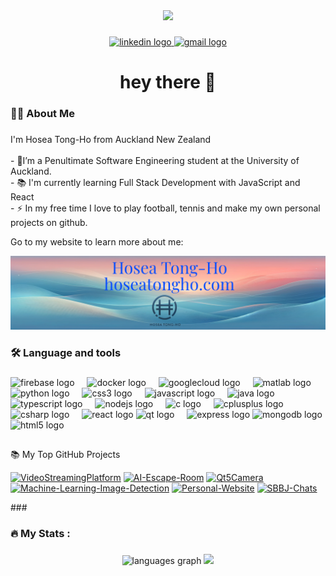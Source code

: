 <div align="center">
  <img height="150" src="https://camo.githubusercontent.com/62da68eb62b1e5f175f7d1f0191dd89a653d7908feb22d37d4a0ab07365d6791/68747470733a2f2f6d656469612e67697068792e636f6d2f6d656469612f4d3967624264396e6244724f5475314d71782f67697068792e676966"  />
</div>

###

<div align="center">
  <a href="https://www.linkedin.com/in/hosea-tong-ho-47b468252/" target="_blank">
    <img src="https://img.shields.io/static/v1?message=LinkedIn&logo=linkedin&label=&color=0077B5&logoColor=white&labelColor=&style=for-the-badge" height="25" alt="linkedin logo"  />
  </a>
  <a href="mailto:tonghoanh2005@gmail.com" target="_blank">
    <img src="https://img.shields.io/static/v1?message=Gmail&logo=gmail&label=&color=D14836&logoColor=white&labelColor=&style=for-the-badge" height="25" alt="gmail logo"  />
  </a>
</div>

###  

<h1 align="center">hey there 👋</h1>

###

<h3 align="left">👩‍💻  About Me</h3>

###

<p align="left">I'm Hosea Tong-Ho from Auckland New Zealand<br><br>- 🔭I’m a Penultimate Software Engineering student at the University of Auckland.<br>- 📚 I'm currently learning Full Stack Development with JavaScript and React<br>- ⚡ In my free time I love to play football, tennis and make my own personal projects on github.</p>
<p>Go to my website to learn more about me: </p>
  <a href="https://hoseatongho.com" target="_blank">
  <img src="linkedInBanner.png"></img>
  </a>

### 

<h3 align="left">🛠 Language and tools</h3> 

###

<div align="left">
  <img src="https://cdn.jsdelivr.net/gh/devicons/devicon/icons/firebase/firebase-plain-wordmark.svg" height="40" alt="firebase logo"  />
  <img width="12" />
  <img src="https://cdn.jsdelivr.net/gh/devicons/devicon/icons/docker/docker-plain-wordmark.svg" height="40" alt="docker logo"  />
  <img width="12" />
  <img src="https://cdn.jsdelivr.net/gh/devicons/devicon/icons/googlecloud/googlecloud-original.svg" height="40" alt="googlecloud logo"  />
  <img width="12" />
  <img src="https://cdn.jsdelivr.net/gh/devicons/devicon/icons/matlab/matlab-original.svg" height="40" alt="matlab logo"  />
  <img width="12" />
  <img src="https://cdn.jsdelivr.net/gh/devicons/devicon/icons/python/python-original.svg" height="40" alt="python logo"  />
  <img width="12" />
  <img src="https://cdn.jsdelivr.net/gh/devicons/devicon/icons/css3/css3-original.svg" height="40" alt="css3 logo"  />
  <img width="12" />
  <img src="https://cdn.jsdelivr.net/gh/devicons/devicon/icons/javascript/javascript-original.svg" height="40" alt="javascript logo"  />
  <img width="12" />
  <img src="https://cdn.jsdelivr.net/gh/devicons/devicon/icons/java/java-original.svg" height="40" alt="java logo"  />
  <img width="12" />
  <img src="https://cdn.jsdelivr.net/gh/devicons/devicon/icons/typescript/typescript-original.svg" height="40" alt="typescript logo"  />
  <img width="12" />
  <img src="https://cdn.jsdelivr.net/gh/devicons/devicon/icons/nodejs/nodejs-original.svg" height="40" alt="nodejs logo"  />
  <img width="12" />
  <img src="https://cdn.jsdelivr.net/gh/devicons/devicon/icons/c/c-original.svg" height="40" alt="c logo"  />
  <img width="12" />
  <img src="https://cdn.jsdelivr.net/gh/devicons/devicon/icons/cplusplus/cplusplus-original.svg" height="40" alt="cplusplus logo"  />
  <img width="12" />
  <img src="https://cdn.jsdelivr.net/gh/devicons/devicon/icons/csharp/csharp-original.svg" height="40" alt="csharp logo"  />
  <img width="12" />
  <img src="https://cdn.jsdelivr.net/gh/devicons/devicon/icons/react/react-original.svg" height="40" alt="react logo"  />
  <img src="https://cdn.jsdelivr.net/gh/devicons/devicon/icons/qt/qt-original.svg" height="40" alt="qt logo"  />
  <img width="12" />
  <img src="https://cdn.jsdelivr.net/gh/devicons/devicon/icons/express/express-original.svg" height="40" alt="express logo"  />
  <img src="https://cdn.jsdelivr.net/gh/devicons/devicon/icons/mongodb/mongodb-original.svg" height="40" alt="mongodb logo"  />
  <img src="https://cdn.jsdelivr.net/gh/devicons/devicon/icons/html5/html5-original.svg" height="40" alt="html5 logo"  />
</div>

##
📚 My Top GitHub Projects

<p align="left">
<a href="https://github.com/SirBillyBobJoe/VideoStreamingPlatform"><img width="250" src="https://denvercoder1-github-readme-stats.vercel.app/api/pin/?username=SirBillyBobJoe&repo=VideoStreamingPlatform&theme=react&bg_color=1F222E&title_color=F85D7F&icon_color=F8D866&border_color=404040" alt="VideoStreamingPlatform"></a>
<a href="https://github.com/SirBillyBobJoe/AI-Escape-Room"><img width="250" src="https://denvercoder1-github-readme-stats.vercel.app/api/pin/?username=SirBillyBobJoe&repo=AI-Escape-Room&theme=react&bg_color=1F222E&title_color=F85D7F&icon_color=F8D866&border_color=404040" alt="AI-Escape-Room"></a>
<a href="https://github.com/SirBillyBobJoe/Qt5Camera"><img width="250" src="https://denvercoder1-github-readme-stats.vercel.app/api/pin/?username=SirBillyBobJoe&repo=Qt5Camera&theme=react&bg_color=1F222E&title_color=F85D7F&icon_color=F8D866&border_color=404040" alt="Qt5Camera"></a>
<a href="https://github.com/SirBillyBobJoe/Machine-Learning-Image-Detection"><img width="250" src="https://denvercoder1-github-readme-stats.vercel.app/api/pin/?username=SirBillyBobJoe&repo=Machine-Learning-Image-Detection&theme=react&bg_color=1F222E&title_color=F85D7F&icon_color=F8D866&border_color=404040" alt="Machine-Learning-Image-Detection"></a>
<a href="https://github.com/SirBillyBobJoe/Personal-Website"><img width="250" src="https://denvercoder1-github-readme-stats.vercel.app/api/pin/?username=SirBillyBobJoe&repo=Personal-Website&theme=react&bg_color=1F222E&title_color=F85D7F&icon_color=F8D866&border_color=404040" alt="Personal-Website"></a>
<a href="https://github.com/SirBillyBobJoe/SBBJ-Chats"><img width="250" src="https://denvercoder1-github-readme-stats.vercel.app/api/pin/?username=SirBillyBobJoe&repo=SBBJ-Chats&theme=react&bg_color=1F222E&title_color=F85D7F&icon_color=F8D866&border_color=404040" alt="SBBJ-Chats"></a>
</p>
###

<div align="left">
</div>

###
</div>

###
###

<h3 align="left">🔥   My Stats :</h3>

###

<div align="center">
  <img src="https://github-readme-stats.vercel.app/api/top-langs?username=SirBillyBobJoe&locale=en&hide_title=false&layout=compact&card_width=320&langs_count=6&theme=dracula&hide_border=false&order=2" height="300" alt="languages graph"  />
    <a href="https://leetcode.com/SirBillyBobJoe/" target="_blank"><img src="https://leetcard.jacoblin.cool/SirBillyBobJoe?theme=dark&font=JetBrains%20Mono&border_color=404040" height="255" target="_blank"/>
  </a>
</div>

###
